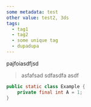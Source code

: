 ```yaml
---
some metadata: test
other value: test2, 3ds
tags:
  - tag1
  - tag2
  - some unique tag
  - dupadupa
---
```


pajfoiasdfjsd

>asfafsad
>sdfasdfa
>asdf


```java
public static class Example {
	private final int A = 1;
}
```
